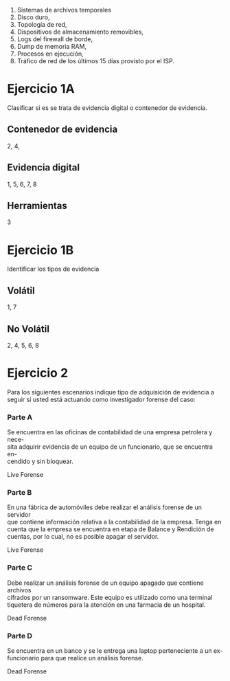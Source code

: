   
1. Sistemas de archivos temporales
2. Disco duro,  
3. Topología de red,  
4. Dispositivos de almacenamiento removibles,  
5. Logs del firewall de borde,  
6. Dump de memoria RAM,  
7. Procesos en ejecución,  
8. Tráfico de red de los últimos 15 días provisto por el ISP.


# Ejercicio 1A
Clasificar si es se trata de evidencia digital o contenedor de evidencia.
## Contenedor de evidencia
2, 4, 
## Evidencia digital
1, 5, 6, 7, 8
## Herramientas
3


# Ejercicio 1B
Identificar los tipos de evidencia
## Volátil
1, 7

## No Volátil
2, 4, 5, 6, 8


# Ejercicio 2
Para los siguientes escenarios indique tipo de adquisición de evidencia a  
seguir si usted está actuando como investigador forense del caso:

### Parte A
Se encuentra en las oficinas de contabilidad de una empresa petrolera y nece-  
sita adquirir evidencia de un equipo de un funcionario, que se encuentra en-  
cendido y sin bloquear.

Live Forense

### Parte B
En una fábrica de automóviles debe realizar el análisis forense de un servidor  
que contiene información relativa a la contabilidad de la empresa. Tenga en  
cuenta que la empresa se encuentra en etapa de Balance y Rendición de  
cuentas, por lo cual, no es posible apagar el servidor.

Live Forense

### Parte C
  
Debe realizar un análisis forense de un equipo apagado que contiene archivos  
cifrados por un ransomware. Este equipo es utilizado como una terminal tiquetera de números para la atención en una farmacia de un hospital.

Dead Forense

### Parte D
Se encuentra en un banco y se le entrega una laptop perteneciente a un ex-  
funcionario para que realice un análisis forense.

Dead Forense
